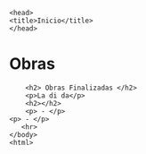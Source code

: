 <user>
<!DOCTYPE html>
    
<html lang "pt-br">

<img scr="flor.jpg"/>

    <head>
    <title>Inicio</title>
    </head>
    
<Body>
    <h1>Obras</h1>
        <p> </p>
    
        <h2> Obras Finalizadas </h2>
        <p>La di da</p>
        <h2></h2>
        <p> - </p>
    <p> - </p>
       <hr>
    </body>
    <html>
